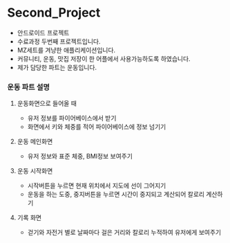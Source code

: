 # Second_Project
- 안드로이드 프로젝트
- 수료과정 두번째 프로젝트입니다.
- MZ세트를 겨냥한 애플리케이션입니다.
- 커뮤니티, 운동, 맛집 저장이 한 어플에서 사용가능하도록 하였습니다.
- 제가 담당한 파트는 운동입니다.

### 운동 파트 설명
1. 운동화면으로 들어올 때 
   - 유저 정보를 파이어베이스에서 받기
   - 화면에서 키와 체중를 적어 파이어베이스에 정보 넘기기

2. 운동 메인화면 
   - 유저 정보와 표준 체중, BMI정보 보여주기
   
3. 운동 시작화면
   - 시작버튼을 누르면 현재 위치에서 지도에 선이 그어지기
   - 운동을 하는 도중, 중지버튼을 누르면 시간이 중지되고 계산되어 칼로리 계산하기

4. 기록 화면
   - 걷기와 자전거 별로 날짜마다 걸은 거리와 칼로리 누적하여 유저에게 보여주기
